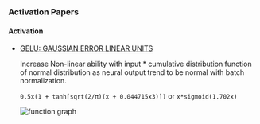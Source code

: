 ### Activation Papers

#### Activation
- [GELU: GAUSSIAN ERROR LINEAR UNITS](https://arxiv.org/pdf/1606.08415.pdf)
  
  Increase Non-linear ability with input * cumulative distribution function of normal distribution as neural output trend to be normal with batch normalization.

  `0.5x(1 + tanh[sqrt(2/π)(x + 0.044715x3)])` or `x*sigmoid(1.702x)`

  ![function graph](https://production-media.paperswithcode.com/methods/Screen_Shot_2020-05-27_at_12.48.44_PM.png)